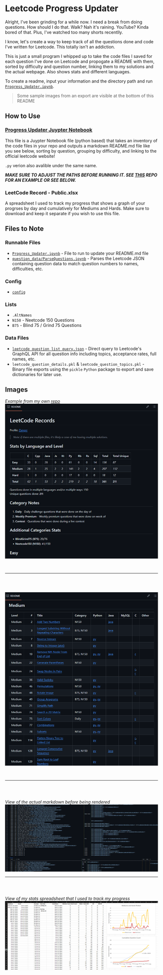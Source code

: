 # Leetcode Progress Updater

Alright, I've been grinding for a while now. I need a break from doing questions. How should I do that. Walk? Nah it's raining. YouTube? Kinda bored of that. Plus, I've watched too many shorts recentlly. 

I know, let's create a way to keep track of all the questions done and code I've written for Leetcode. This totally isn't an addiction.

This is just a small program I whipped up to take the code files I saved for each question I've done on Leetcode and propogate a README with them, sorted by difficulty and question number, linking them to my solutions and the actual webpage. Also shows stats and different languages.

To create a readme, input your information and the directory path and run [`Progress_Updater.ipynb`](Progress_Updater.ipynb).

> Some sample images from an export are visible at the bottom of this README


## How to Use
### [Progress Updater Juypter Notebook](Progress_Updater.ipynb)
This file is a Juypter Notebook file (python based) that takes an inventory of the code files in your repo and outputs a markdown README.md file like you see below, sorting by question, grouping by difficulty, and linking to the official leetcode website!

`.py` verion also avalible under the same name.

***MAKE SURE TO ADJUST THE PATHS BEFORE RUNNING IT. SEE [THIS](https://github.com/Zanger67/leetcode) REPO FOR AN EXAMPLE OR SEE BELOW.***

### LeetCode Record - Public.xlsx
A spreadsheet I used to track my progress that shows a graph of your progrses by day and cumulatively for Mediums and Hards. Make sure to download and keep it separate if you wish to use this file.

## Files to Note
### Runnable Files
- [`Progress_Updater.ipynb`](Progress_Updater.ipynb) - File to run to update your README.md file
- [`question_data/ParseQuestions.ipynb`](question_data/ParseQuestions.ipynb) - Parses the Leetcode JSON containing question data to match question numbers to names, difficulties, etc. 

### Config
- [`config`](config)

### Lists
- `.AltNames`
- `N150` - Neetcode 150 Questions
- `B75` - Blind 75 / Grind 75 Questions


### Data Files
- [`leetcode question list query.json`](<question_data/leetcode question list query.json>) - Direct query to Leetcode's GraphQL API for all question info including topics, acceptance rates, full names, etc.
- `leetcode_question_details.pkl` & `leetcode_question_topics.pkl` - Binary file exports using the `pickle` `Python` package to export and save dictionaries for later use.


## Images
*Example from my own [repo](https://github.com/Zanger67/leetcode)*
![Stats and Details](misc/image-1.png?raw=true)

</br>

-----
</br>
</br>

![Mediums Eg](misc/image.png?raw=true)

</br>

-----
</br>
</br>

*View of the actual markdown before being rendered*
![Markdown Code](misc/image-2.png?raw=true)

-----
</br>
</br>

*View of my stats spreadsheet that I used to track my progress*
![Stats from Excel Example](misc/image-3.png?raw=true)